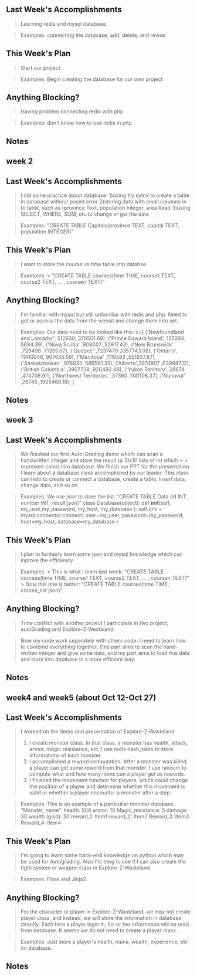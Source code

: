 ## Last Week's Accomplishments

> Learning redis and mysql database.

> Examples:
> connecting the database, add, delete, and revise 

## This Week's Plan

> Start our project

> Examples: Begin creating the database for our own project

## Anything Blocking?

> Having problem connecting redis with php

> Examples: don't know how to use redis in php

## Notes

> 

## week 2
## Last Week's Accomplishments

> I did some practice about database: 
> 1)using try sytnx to create a table in database without posint error
> 2)storing data with small columns in to table, such as (province Text, population Integer, area Real)
> 3)using SELECT, WHERE, SUM, etc to change or get the date

> Examples:
> "CREATE TABLE Capitals(province TEXT, capital TEXT, population INTEGER)"

## This Week's Plan

> I want to store the course vs time table into databse.

> Examples: > "CREATE TABLE courses(time TIME, course1 TEXT, course2 TEXT, ... , coursen TEXT)"

## Anything Blocking?

> I'm familiar with mysql but still unfamiliar with redis and php.
> Need to get or access the data from the websit and change them into set.

> Examples: Our data need to be looked like this:
c=[
('Newfoundland and Labrador', 512930, 370501.69),
('Prince Edward Island', 135294, 5684.39),
('Nova Scotia' ,908007 ,52917.43),
('New Brunswick' ,729498 ,71355.67),
('Quebec' ,7237479 ,1357743.08),
('Ontario', 11410046, 907655.59),
('Manitoba' ,1119583 ,551937.87),
('Saskatchewan' ,978933, 586561.35),
('Alberta',2974807 ,639987.12),
('British Columbia' ,3907738 ,926492.48),
('Yukon Territory', 28674 ,474706.97),
('Northwest Territories' ,37360 ,1141108.37),
('Nunavut' ,26745 ,1925460.18),
]

## Notes

## week 3
## Last Week's Accomplishments

> We finished our first Auto-Grading demo which can scan a handwritten integer and store the result (a 10x10 lists of int which > >  represent color) into database.
> We finish our PPT for the presentation.
> I learn about a database class accomplished by our leader. This class can help to create or connect a database, create a table, insert data, change data, and so on.


 

> Examples:
> We use json to store the list: "CREATE TABLE Data (id INT, number INT, result json)"
> class Database(object):
    def __init__(self, my_user,my_password, my_host, my_database ):
        self.cnx = mysql.connector.connect(
            user=my_user,
            password=my_password,
            host=my_host,
            database=my_database
        )

## This Week's Plan

> I plan to furtherly learn some json and mysql knowledge which can inprove the efficiency

> Examples: > This is what I learn last week: "CREATE TABLE courses(time TIME, course1 TEXT, course2 TEXT, ... , coursen TEXT)"
            > Now this one is better:  "CREATE TABLE courses(time TIME, course_list json)"

## Anything Blocking?

> Time conflict with another project
> I participate in two project, autoGrading and Explore-Z-Westaland.

> Now my code work seperately with others code. I need to learn how to combind everything together. One part aims to scan the hand-written integer and give some data, and my part aims to load this data and store into database in a more efficient way.



## Notes

## week4 and week5 (about Oct 12-Oct 27)
## Last Week's Accomplishments

> I worked on the demo and presentation of Explore-Z-Wasteland
> 1) I create monster class. In that class, a monster has health, attack, armor, magic resistance, etc. I use redis hash_table to store informations of each monster.
> 2) I accomplished a reword computation. After a monster was killed, a player can get some reword from that monster. I use random to compute what and how many items can a player get as rewords.
> 3) I finished the movement function for players, which could change the position of a player and determine whether this movement is valid or whether a player encounter a monster after a step.


> Examples:
> This is an example of a particuliar monster database.
> “Monster_name”:
> health:	           500
> armor: 	           10
> Magic_resistance:	 5
> damage:	           30
> wealth (gold):	    50 
> reward_1:	         Item1
> reward_2:	         Item2
> Reward_3:        	 Item3
> Reward_4:	         Item4 

## This Week's Plan

> I'm going to learn some back-end knowledge on python which may be used for Autograding.
> Also I'm tring to see if I can also create the fight system or weapon class in Explore-Z-Wasteland

> Examples: Flask and Jinja2.

## Anything Blocking?

> For the character or player in Explore-Z-Wasteland, we may not create player class, and instead, we will store the information in database directly. Each time a player login in, his or her information will be read from database. It seems we do not need to create a player class.

> Examples: Just store a player's health, mana, wealth, experience, etc on database.

## Notes

> 


